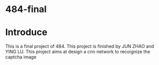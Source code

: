 # 484-final
# Introduce
This is a final project of 484. This project is finished by JUN ZHAO and YING LU. This project aims at design a cnn network to recoignize the captcha image
